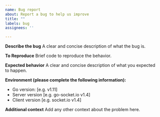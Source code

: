 ```yaml
---
name: Bug report
about: Report a bug to help us improve
title: ""
labels: bug
assignees: ''

---
```


**Describe the bug**
A clear and concise description of what the bug is.

**To Reproduce**
Brief code to reproduce the behavior.

**Expected behavior**
A clear and concise description of what you expected to happen.

**Environment (please complete the following information):**

- Go version: [e.g. v1.11]
- Server version [e.g. go-socket.io v1.4]
- Client version [e.g. socket.io v1.4]

**Additional context**
Add any other context about the problem here.
